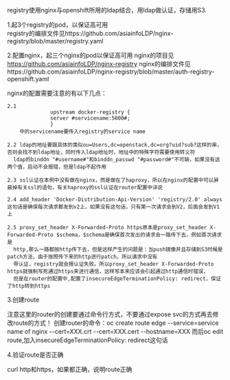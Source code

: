registry使用nginx与openshift所用的ldap结合，用ldap做认证，存储用S3.

1.起3个registry的pod，以保证高可用  
  registry的编排文件见https://github.com/asiainfoLDP/nginx-registry/blob/master/registry.yaml

2.配置nginx，起三个nginx的pod以保证高可用
  nginx的项目见 https://github.com/asiainfoLDP/nginx-registry
  nginx的编排文件见https://github.com/asiainfoLDP/nginx-registry/blob/master/auth-registry-openshift.yaml

  nginx的配置需要注意的有以下几点：
    
    2.1 
				  upstream docker-registry {
				  server #servicename:5000#;
				  }
        中的servicename要传入registry的service name

    2.2 ldap的地址要跟具体的类似ou=Users,dc=openstack,dc=org?uid?sub?这样的串，否则会找不到ldap地址，同时传入ldap地址时，地址中的特殊字符需要使用转义符
      ldap的binddn "#username#"和binddn_passwd "#password#"不可缺，如果没有这两个值，启动不会报错，但是ldap不起作用

    2.3 ssl认证在本例中没有做在nginx，而是做在了haproxy，所以在nginx的配置中可以屏蔽掉有关ssl的语句，有关haproxy的ssl认证在router配置中详说

    2.4 add_header 'Docker-Distribution-Api-Version' 'registry/2.0' always这句话是确保每次请求都发到v2上，如果没有这句话，只有第一次请求会到V2，后面会发到V1上

    2.5 proxy_set_header X-Forwarded-Proto https原本是proxy_set_header X-Forwarded-Proto $schema，$schema是确保首次发出的请求会一路传下去，例如首次请求是
      http,那么一路都按http传下去，但是这样产生的问题是：当push镜像并且存储到S3时候是patch方法，由于按照传下来的http进行patch，所以请求中没有
      带认证，registry就会报认证失败。所以proxy_set_header X-Forwarded-Proto https就强制写死通过https来进行通信，这样写本来应该会引起通过http通信时错误，
      但是在router的配置中,配置了insecureEdgeTerminationPolicy: redirect，保证了http转到https

3.创建route

注意这里的router的创建要通过命令行方式，不要通过expose svc的方式再去修改route的方式！
创建router的命令：oc create route edge --service=service name of nginx --cert=XXX.crt --cert=XXX.cert --hostname=XXX
而后oc edit route,加入insecureEdgeTerminationPolicy: redirect这句话

4.验证route是否正确

curl http和https，如果都正确，说明route正确
